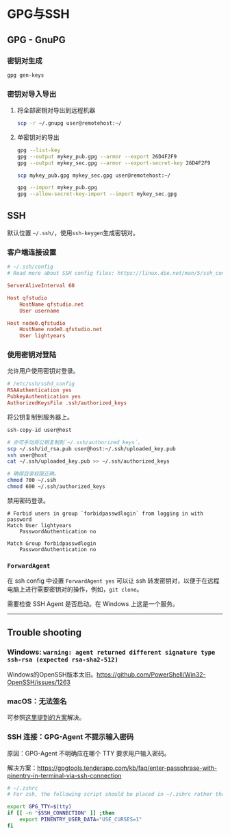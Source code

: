 # GPG与SSH

## GPG - GnuPG

### 密钥对生成

``` sh
gpg gen-keys
```

### 密钥对导入导出

1. 将全部密钥对导出到远程机器

    ```sh
    scp -r ~/.gnupg user@remotehost:~/
    ```

2. 单密钥对的导出

    ```sh
    gpg --list-key
    gpg --output mykey_pub.gpg --armor --export 26D4F2F9
    gpg --output mykey_sec.gpg --armor --export-secret-key 26D4F2F9

    scp mykey_pub.gpg mykey_sec.gpg user@remotehost:~/

    gpg --import mykey_pub.gpg
    gpg --allow-secret-key-import --import mykey_sec.gpg
    ```

## SSH

默认位置 `~/.ssh/`，使用`ssh-keygen`生成密钥对。

### 客户端连接设置

```conf
# ~/.ssh/config
# Read more about SSH config files: https://linux.die.net/man/5/ssh_config

ServerAliveInterval 60

Host qfstudio
    HostName qfstudio.net
    User username

Host node0.qfstudio
    HostName node0.qfstudio.net
    User lightyears

```

### 使用密钥对登陆

允许用户使用密钥对登录。

```conf
# /etc/ssh/sshd_config
RSAAuthentication yes
PubkeyAuthentication yes
AuthorizedKeysFile .ssh/authorized_keys
```

将公钥复制到服务器上。

```sh
ssh-copy-id user@host

# 亦可手动将公钥复制到`~/.ssh/authorized_keys`。
scp ~/.ssh/id_rsa.pub user@host:~/.ssh/uploaded_key.pub
ssh user@host
cat ~/.ssh/uploaded_key.pub >> ~/.ssh/authorized_keys

# 确保目录权限正确。
chmod 700 ~/.ssh
chmod 600 ~/.ssh/authorized_keys
```

禁用密码登录。

``` shell
# Forbid users in group `forbidpasswdlogin` from logging in with password
Match User lightyears
    PasswordAuthentication no

Match Group forbidpasswdlogin
    PasswordAuthentication no
```

### `ForwardAgent`

在 ssh config 中设置 `ForwardAgent yes` 可以让 ssh 转发密钥对，以便于在远程电脑上进行需要密钥对的操作，例如，`git clone`。

需要检查 SSH Agent 是否启动。在 Windows 上这是一个服务。

---

## Trouble shooting

### Windows: `warning: agent returned different signature type ssh-rsa (expected rsa-sha2-512)`

Windows的OpenSSH版本太旧。<https://github.com/PowerShell/Win32-OpenSSH/issues/1263>

### macOS：无法签名

可参照[这里提到的方案](https://stackoverflow.com/questions/39494631/gpg-failed-to-sign-the-data-fatal-failed-to-write-commit-object-git-2-10-0)解决。

### SSH 连接：GPG-Agent 不提示输入密码

原因：GPG-Agent 不明确应在哪个 TTY 要求用户输入密码。

解决方案：<https://gpgtools.tenderapp.com/kb/faq/enter-passphrase-with-pinentry-in-terminal-via-ssh-connection>

```sh
# ~/.zshrc
# For zsh, the following script should be placed in ~/.zshrc rather than ./zprofile

export GPG_TTY=$(tty)
if [[ -n "$SSH_CONNECTION" ]] ;then
    export PINENTRY_USER_DATA="USE_CURSES=1"
fi
```
